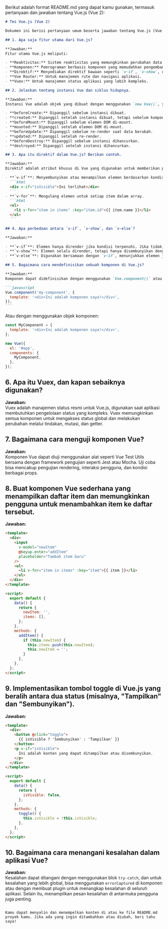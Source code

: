 Berikut adalah format README.md yang dapat kamu gunakan, termasuk pertanyaan dan jawaban tentang Vue.js (Vue 2):

````markdown
# Tes Vue.js (Vue 2)

Dokumen ini berisi pertanyaan umum beserta jawaban tentang Vue.js (Vue 2) yang mungkin akan ditemui dalam tes atau wawancara.

## 1. Apa saja fitur utama dari Vue.js?

**Jawaban:**  
Fitur utama Vue.js meliputi:

- **Reaktivitas:** Sistem reaktivitas yang memungkinkan perubahan data otomatis diperbarui di antarmuka pengguna.
- **Komponen:** Pemrograman berbasis komponen yang memudahkan pengembangan aplikasi modular.
- **Direktif:** Menyediakan direktif bawaan seperti `v-if`, `v-show`, dan `v-for` untuk manipulasi DOM.
- **Vue Router:** Untuk manajemen rute dan navigasi aplikasi.
- **Vuex:** Untuk manajemen status aplikasi yang lebih kompleks.

## 2. Jelaskan tentang instansi Vue dan siklus hidupnya.

**Jawaban:**  
Instansi Vue adalah objek yang dibuat dengan menggunakan `new Vue()`, yang mengikat data dan DOM. Siklus hidup instansi Vue mencakup beberapa tahap:

- **beforeCreate:** Dipanggil sebelum instansi dibuat.
- **created:** Dipanggil setelah instansi dibuat, tetapi sebelum komponen dirender.
- **beforeMount:** Dipanggil sebelum elemen DOM di-mount.
- **mounted:** Dipanggil setelah elemen DOM di-mount.
- **beforeUpdate:** Dipanggil sebelum re-render saat data berubah.
- **updated:** Dipanggil setelah re-render.
- **beforeDestroy:** Dipanggil sebelum instansi dihancurkan.
- **destroyed:** Dipanggil setelah instansi dihancurkan.

## 3. Apa itu direktif dalam Vue.js? Berikan contoh.

**Jawaban:**  
Direktif adalah atribut khusus di Vue yang digunakan untuk memberikan perilaku atau fungsionalitas khusus pada elemen DOM. Contoh:

- **`v-if`**: Menyembunyikan atau menampilkan elemen berdasarkan kondisi.
  ```html
  <div v-if="isVisible">Ini terlihat</div>
  ```
- **`v-for`**: Mengulang elemen untuk setiap item dalam array.
  ```html
  <ul>
    <li v-for="item in items" :key="item.id">{{ item.name }}</li>
  </ul>
  ```

## 4. Apa perbedaan antara `v-if`, `v-show`, dan `v-else`?

**Jawaban:**

- **`v-if`**: Elemen hanya dirender jika kondisi terpenuhi. Jika tidak, elemen tidak ada di DOM.
- **`v-show`**: Elemen selalu dirender, tetapi hanya disembunyikan dengan CSS (`display: none`).
- **`v-else`**: Digunakan bersamaan dengan `v-if`, menunjukkan elemen jika kondisi `v-if` tidak terpenuhi.

## 5. Bagaimana cara mendefinisikan sebuah komponen di Vue.js?

**Jawaban:**
Komponen dapat didefinisikan dengan menggunakan `Vue.component()` atau dalam opsi `components` di instansi Vue. Contoh:

```javascript
Vue.component('my-component', {
  template: '<div>Ini adalah komponen saya!</div>',
});
```
````

Atau dengan menggunakan objek komponen:

```javascript
const MyComponent = {
  template: '<div>Ini adalah komponen saya!</div>',
};

new Vue({
  el: '#app',
  components: {
    MyComponent,
  },
});
```

## 6. Apa itu Vuex, dan kapan sebaiknya digunakan?

**Jawaban:**  
Vuex adalah manajemen status resmi untuk Vue.js, digunakan saat aplikasi membutuhkan pengelolaan status yang kompleks. Vuex memungkinkan semua komponen untuk mengakses status global dan melakukan perubahan melalui tindakan, mutasi, dan getter.

## 7. Bagaimana cara menguji komponen Vue?

**Jawaban:**  
Komponen Vue dapat diuji menggunakan alat seperti Vue Test Utils bersama dengan framework pengujian seperti Jest atau Mocha. Uji coba bisa mencakup pengujian rendering, interaksi pengguna, dan kondisi berbagai props.

## 8. Buat komponen Vue sederhana yang menampilkan daftar item dan memungkinkan pengguna untuk menambahkan item ke daftar tersebut.

**Jawaban:**

```html
<template>
  <div>
    <input
      v-model="newItem"
      @keyup.enter="addItem"
      placeholder="Tambah item baru"
    />
    <ul>
      <li v-for="item in items" :key="item">{{ item }}</li>
    </ul>
  </div>
</template>

<script>
  export default {
    data() {
      return {
        newItem: '',
        items: [],
      };
    },
    methods: {
      addItem() {
        if (this.newItem) {
          this.items.push(this.newItem);
          this.newItem = '';
        }
      },
    },
  };
</script>
```

## 9. Implementasikan tombol toggle di Vue.js yang beralih antara dua status (misalnya, "Tampilkan" dan "Sembunyikan").

**Jawaban:**

```html
<template>
  <div>
    <button @click="toggle">
      {{ isVisible ? 'Sembunyikan' : 'Tampilkan' }}
    </button>
    <p v-if="isVisible">
      Ini adalah konten yang dapat ditampilkan atau disembunyikan.
    </p>
  </div>
</template>

<script>
  export default {
    data() {
      return {
        isVisible: false,
      };
    },
    methods: {
      toggle() {
        this.isVisible = !this.isVisible;
      },
    },
  };
</script>
```

## 10. Bagaimana cara menangani kesalahan dalam aplikasi Vue?

**Jawaban:**  
Kesalahan dapat ditangani dengan menggunakan blok `try-catch`, dan untuk kesalahan yang lebih global, bisa menggunakan `errorCaptured` di komponen atau dengan membuat plugin untuk menangkap kesalahan di seluruh aplikasi. Selain itu, menampilkan pesan kesalahan di antarmuka pengguna juga penting.

```

Kamu dapat menyalin dan menempelkan konten di atas ke file README.md proyek kamu. Jika ada yang ingin ditambahkan atau diubah, beri tahu saya!
```
